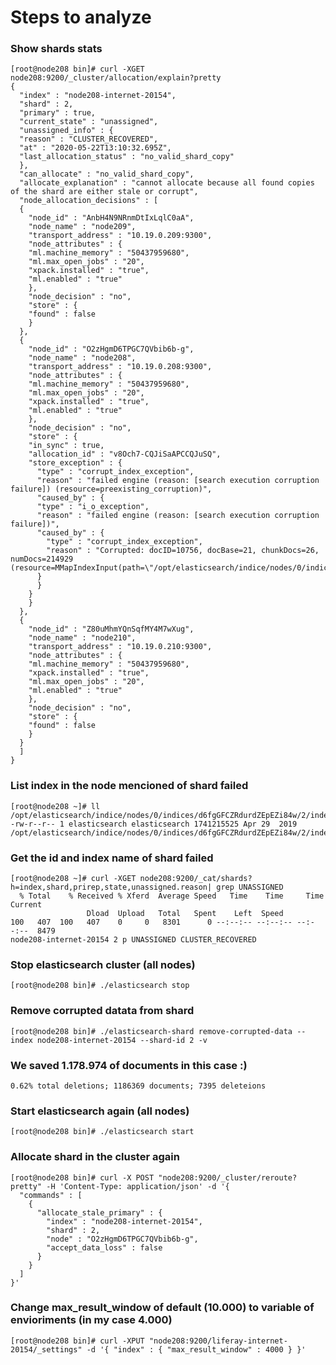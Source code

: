 # Steps to analyze

### Show shards stats

    [root@node208 bin]# curl -XGET node208:9200/_cluster/allocation/explain?pretty
    {
      "index" : "node208-internet-20154",
      "shard" : 2,
      "primary" : true,
      "current_state" : "unassigned",
      "unassigned_info" : {
      "reason" : "CLUSTER_RECOVERED",
      "at" : "2020-05-22T13:10:32.695Z",
      "last_allocation_status" : "no_valid_shard_copy"
      },
      "can_allocate" : "no_valid_shard_copy",
      "allocate_explanation" : "cannot allocate because all found copies of the shard are either stale or corrupt",
      "node_allocation_decisions" : [
      {
        "node_id" : "AnbH4N9NRnmDtIxLqlC0aA",
        "node_name" : "node209",
        "transport_address" : "10.19.0.209:9300",
        "node_attributes" : {
        "ml.machine_memory" : "50437959680",
        "ml.max_open_jobs" : "20",
        "xpack.installed" : "true",
        "ml.enabled" : "true"
        },
        "node_decision" : "no",
        "store" : {
        "found" : false
        }
      },
      {
        "node_id" : "O2zHgmD6TPGC7QVbib6b-g",
        "node_name" : "node208",
        "transport_address" : "10.19.0.208:9300",
        "node_attributes" : {
        "ml.machine_memory" : "50437959680",
        "ml.max_open_jobs" : "20",
        "xpack.installed" : "true",
        "ml.enabled" : "true"
        },
        "node_decision" : "no",
        "store" : {
        "in_sync" : true,
        "allocation_id" : "v8Och7-CQJiSaAPCCQJuSQ",
        "store_exception" : {
          "type" : "corrupt_index_exception",
          "reason" : "failed engine (reason: [search execution corruption failure]) (resource=preexisting_corruption)",
          "caused_by" : {
          "type" : "i_o_exception",
          "reason" : "failed engine (reason: [search execution corruption failure])",
          "caused_by" : {
            "type" : "corrupt_index_exception",
            "reason" : "Corrupted: docID=10756, docBase=21, chunkDocs=26, numDocs=214929 (resource=MMapIndexInput(path=\"/opt/elasticsearch/indice/nodes/0/indices/d6fgGFCZRdurdZEpEZi84w/2/index/_1bb.fdt\"))"
          }
          }
        }
        }
      },
      {
        "node_id" : "Z80uMhmYQnSqfMY4M7wXug",
        "node_name" : "node210",
        "transport_address" : "10.19.0.210:9300",
        "node_attributes" : {
        "ml.machine_memory" : "50437959680",
        "xpack.installed" : "true",
        "ml.max_open_jobs" : "20",
        "ml.enabled" : "true"
        },
        "node_decision" : "no",
        "store" : {
        "found" : false
        }
      }
      ]
    }


### List index in the node mencioned of shard failed

    [root@node208 ~]# ll /opt/elasticsearch/indice/nodes/0/indices/d6fgGFCZRdurdZEpEZi84w/2/index/_1bb.fdt
    -rw-r--r-- 1 elasticsearch elasticsearch 1741215525 Apr 29  2019 /opt/elasticsearch/indice/nodes/0/indices/d6fgGFCZRdurdZEpEZi84w/2/index/_1bb.fdt


### Get the id and index name of shard failed

    [root@node208 ~]# curl -XGET node208:9200/_cat/shards?h=index,shard,prirep,state,unassigned.reason| grep UNASSIGNED
      % Total    % Received % Xferd  Average Speed   Time    Time     Time  Current
                     Dload  Upload   Total   Spent    Left  Speed
    100   407  100   407    0     0   8301      0 --:--:-- --:--:-- --:--:--  8479
    node208-internet-20154 2 p UNASSIGNED CLUSTER_RECOVERED

### Stop elasticsearch cluster (all nodes)

    [root@node208 bin]# ./elasticsearch stop

### Remove corrupted datata from shard

    [root@node208 bin]# ./elasticsearch-shard remove-corrupted-data --index node208-internet-20154 --shard-id 2 -v

### We saved 1.178.974 of documents in this case :)
			
    0.62% total deletions; 1186369 documents; 7395 deleteions


### Start elasticsearch again (all nodes)

    [root@node208 bin]# ./elasticsearch start

### Allocate shard in the cluster again

    [root@node208 bin]# curl -X POST "node208:9200/_cluster/reroute?pretty" -H 'Content-Type: application/json' -d '{
      "commands" : [
        {
          "allocate_stale_primary" : {
            "index" : "node208-internet-20154",
            "shard" : 2,
            "node" : "O2zHgmD6TPGC7QVbib6b-g",
            "accept_data_loss" : false
          }
        }
      ]
    }'

### Change max_result_window of default (10.000) to variable of envioriments (in my case 4.000)

    [root@node208 bin]# curl -XPUT "node208:9200/liferay-internet-20154/_settings" -d '{ "index" : { "max_result_window" : 4000 } }'
   
